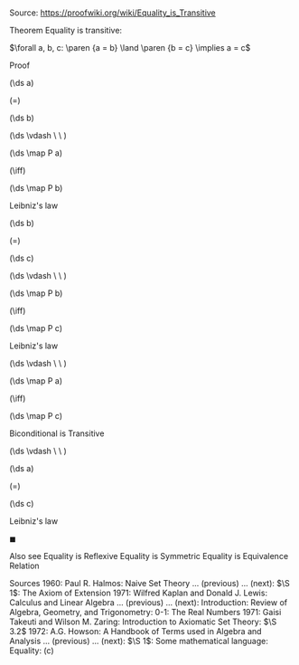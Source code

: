 # 

Source: https://proofwiki.org/wiki/Equality_is_Transitive



Theorem
Equality is transitive:

$\forall a, b, c: \paren {a = b} \land \paren {b = c} \implies a = c$


Proof













\(\ds a\)

\(=\)







\(\ds b\)














\(\ds \vdash \ \ \)





\(\ds \map P a\)

\(\iff\)







\(\ds \map P b\)





Leibniz's law














\(\ds b\)

\(=\)







\(\ds c\)














\(\ds \vdash \ \ \)





\(\ds \map P b\)

\(\iff\)







\(\ds \map P c\)





Leibniz's law








\(\ds \vdash \ \ \)





\(\ds \map P a\)

\(\iff\)







\(\ds \map P c\)





Biconditional is Transitive








\(\ds \vdash \ \ \)





\(\ds a\)

\(=\)







\(\ds c\)





Leibniz's law



$\blacksquare$


Also see
Equality is Reflexive
Equality is Symmetric
Equality is Equivalence Relation


Sources
1960: Paul R. Halmos: Naive Set Theory ... (previous) ... (next): $\S 1$: The Axiom of Extension
1971: Wilfred Kaplan and Donald J. Lewis: Calculus and Linear Algebra ... (previous) ... (next): Introduction: Review of Algebra, Geometry, and Trigonometry: $\text{0-1}$: The Real Numbers
1971: Gaisi Takeuti and Wilson M. Zaring: Introduction to Axiomatic Set Theory: $\S 3.2$
1972: A.G. Howson: A Handbook of Terms used in Algebra and Analysis ... (previous) ... (next): $\S 1$: Some mathematical language: Equality: $\text{(c)}$




